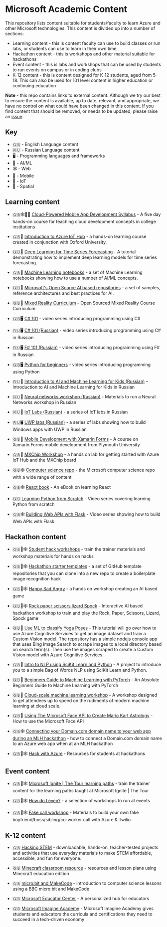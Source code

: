 # Microsoft Academic Content

This repository lists content suitable for students/faculty to learn Azure and other Microsoft technologies. This content is divided up into a number of sections:

* Learning content - this is content faculty can use to build classes or run labs, or students can use to learn in their own time
* Hackathon content - this is workshops and other material suitable for hackathons
* Event content - this is labs and workshops that can be used by students to run events on campus or in coding clubs
* K-12 content - this is content designed for K-12 students, aged from 5-18. This can also be used for 101 level content in higher education or continuing education

**Note** - this repo contains links to external content. Although we try our best to ensure the content is available, up to date, relevant, and appropriate, we have no control on what could have been changed in this content. If you find content that should be removed, or needs to be updated, please raise an [issue](https://github.com/jimbobbennett/MicrosoftAcademicContent/issues).

## Key

* 🇬🇧 - English Language content
* 🇷🇺 - Russian Language content
* 🖥 - Programming languages and frameworks
* 🧠 - AI/ML
* 🕸 - Web
* 📱 - Mobile
* 🤖 - IoT
* 🥽 - Spatial

## Learning content

* 🇬🇧🕸📱🤖 [Cloud-Powered Mobile App Development Syllabus](https://github.com/toolboc/Cloud-Powered-Mobile-App-Development-Curriculum) - A five day hands-on course for teaching cloud development concepts in college institutions

* 🇬🇧🤖 [Introduction to Azure IoT Hub](https://docs.microsoft.com/en-us/learn/modules/introduction-to-iot-hub/?WT.mc_id=educationcontent-general-jabenn) - a hands-on learning course created in conjunction with Oxford University.

* 🇬🇧🧠 [Deep Learning for Time Series Forecasting](https://github.com/Azure/DeepLearningForTimeSeriesForecasting) - A tutorial demonstrating how to implement deep learning models for time series forecasting.

* 🇬🇧🧠 [Machine Learning notebooks](https://github.com/Azure/MachineLearningNotebooks/tree/master/how-to-use-azureml/automated-machine-learning) - a set of Machine Learning notebooks showing how to use a number of AI/ML concepts.

* 🇬🇧🧠 [Microsoft's Open Source AI based repositories](https://github.com/microsoft/ai) - a set of samples, reference architectures and best practices for AI.

* 🇬🇧🥽 [Mixed Reality Curriculum](https://github.com/Yonet/AzureMixedRealityDocs) - Open Sourced Mixed Reality Course Curriculum

* 🇬🇧🖥 [C# 101](https://channel9.msdn.com/Series/CSharp-101/?WT.mc_id=educationcontent-general-jabenn) - video series introducing programming using C#

* 🇷🇺🖥 [C# 101 (Russian)](https://www.youtube.com/playlist?list=PL6XUtJhtlpPM3mTfgYBY5Zql4b4szL4KP) - video series introducing programming using C# in Russian

* 🇷🇺🖥 [F# 101 (Russian)](https://channel9.msdn.com/Series/Exciting-introduction-to-functional-programming-in-F-rus) - video series introducing programming using F# in Russian

* 🇬🇧🖥 [Python for beginners](https://channel9.msdn.com/Series/Intro-to-Python-Development) - video series introducing programming using Python

* 🇷🇺🧠 [Introduction to AI and Machine Learning for Kids (Russian)](https://www.youtube.com/playlist?list=PL6XUtJhtlpPOJu1OTwZ4I7xmnoyqQ_BFR) – Introduction to AI and Machine Learning for Kids in Russian

* 🇷🇺🧠 [Neural networks workshop (Russian)](https://github.com/shwars/NeuroWorkshop) - Materials to run a Neural Networks workshop in Russian

* 🇷🇺🤖 [IoT Labs (Russian)](https://github.com/evangelism/IoTSchool) - a series of IoT labs in Russian

* 🇷🇺🖥 [UWP labs (Russian)](https://github.com/evangelism/Win10UWPCourse) - a series of labs showing how to build Windows apps with UWP in Russian

* 🇬🇧📱 [Mobile Development with Xamarin Forms](https://github.com/UniversityOfPlymouthComputing/MobileDev-XamarinForms) - A course on Xamarin.Forms mobile development from Plymouth University

* 🇬🇧🤖 [MXChip Workshop](https://github.com/jimbobbennett/MXChip-Workshop) - a hands on lab for getting started with Azure IoT Hub and the MXChip board

* 🇬🇧🕸 [Computer science repo](https://github.com/microsoft/computerscience) - the Microsoft computer science repo with a wide range of content

* 🇬🇧🕸 [React book](https://softchris.github.io/books/react/) - An eBook on learning React

* 🇬🇧 [Learning Python from Scratch](https://www.youtube.com/watch?v=q6bZcsOhwKk&list=PLG8WGLcszzgWec9s06fMn760bZ7LGV3ya) - Video series covering learning Python from scratch

* 🇬🇧🕸 [Building Web APIs with Flask](https://www.youtube.com/watch?v=WdY7tZY2jcs&list=PLG8WGLcszzgUATIteQTzPBPYJbiBbaymY) - Video series shpwing how to build Web APIs with Flask

## Hackathon content

* 🇬🇧🧠🕸 [Student hack workshops](https://github.com/microsoft/computerscience/tree/master/Events%20and%20Hacks/Student%20Hacks) - train the trainer materials and workshop materials for hands on hacks

* 🇬🇧🧠🕸 [Hackathon starter templates](https://gist.github.com/jimbobbennett/5fba488e0722f089b306f83695b2e365) - a set of GitHub template repositories that you can clone into a new repo to create a boilerplate image recognition hack

* 🇬🇧🧠🕸 [Happy Sad Angry](https://github.com/jimbobbennett/HappySadAngryWorkshop) - a hands on workshop creating an AI based game

* 🇬🇧🧠🕸 [Rock paper scissors lizard Spock](https://gist.github.com/berndverst/adfabadabd7838a39dca124931350786) - Interactive AI based hackathon workshop to train and play the Rock, Paper, Scissors, Lizard, Spock game

* 🇬🇧🧠 [Use ML to classify Yoga Poses](https://github.com/cassieview/Use-ML-To-Classify-Yoga-Poses) - This tutorial will go over how to use Azure Cognitive Services to get an image dataset and train a Custom Vision model. The repository has a simple nodejs console app that uses Bing Image Search to scrape images to a local directory based on search term(s). Then use the images scraped to create a Custom Vision model with Azure Cognitive Services.

* 🇬🇧🧠 [Intro to NLP using SciKit Learn and Python](https://github.com/cassieview/intro-nlp-wine-reviews) - A project to introduce you to a simple Bag of Words NLP using SciKit Learn and Python.

* 🇬🇧🧠 [Beginners Guide to Machine Learning with PyTorch](https://github.com/sethjuarez/pytorchintro) - An Absolute Beginners Guide to Machine Learning with PyTorch

* 🇬🇧🧠 [Cloud-scale machine learning workshop](https://github.com/cloudscaleml) - A workshop designed to get attendees up to speed on the rudiments of modern machine learning at cloud scale.

* 🇬🇧🧠 [Using The Microsoft Face API to Create Mario Kart Astrology](https://dev.to/azure/using-the-microsoft-face-api-to-create-mario-kart-astrology-3hap) - How to use the Microsoft Face API

* 🇬🇧🕸 [Connecting your Domain.com domain name to your web app during an MLH hackathon](https://dev.to/azure/connecting-your-domain-com-domain-name-to-your-web-app-during-an-mlh-hackathon-287o) - how to connect a Domain.com domain name to an Azure web app when at an MLH hackathon

* 🇬🇧🧠🕸 [Hack with Azure](https://github.com/microsoft/hackwithazure) - Resources for students at hackathons

## Event content

* 🇬🇧🧠🕸 [Microsoft Ignite | The Tour learning paths](https://github.com/microsoft/ignite-learning-paths-training) - train the trainer content for the learning paths taught at Microsoft Ignite | The Tour

* 🇬🇧🧠🕸 [How do I even?](https://www.howdoieven.dev) - a selection of workshops to run at events

* 🇬🇧🧠🕸 [Fake call workshop](https://github.com/ChloeCodesThings/FakeCallWorkshop) - Materials to build your own fake boyfriend/boss/sibling/co-worker call with Azure & Twilio

## K-12 content

* 🇬🇧 [Hacking STEM](https://www.microsoft.com/en-us/education/education-workshop/activity-library.aspx?WT.mc_id=educationcontent-general-jabenn) - downloadable, hands-on, teacher-tested projects and activities that use everyday materials to make STEM affordable, accessible, and fun for everyone.

* 🇬🇧 [Minecraft classroom resource](https://education.minecraft.net/class-resources/lessons/) - resources and lesson plans using Minecraft education edition

* 🇬🇧 [micro:bit and MakeCode](https://makecode.microbit.org/lessons/) - introduction to computer science lessons using a BBC micro:bit and MakeCode

* 🇬🇧 [Microsoft Educator Center](https://education.microsoft.com/en-us) - A personalized hub for educators

* 🇬🇧 [Microsoft Imagine Academy](https://www.microsoft.com/en-us/education/imagine-academy/default.aspx) - Microsoft Imagine Academy gives students and educators the curricula and certifications they need to succeed in a tech-driven economy
